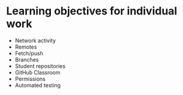 # Learning objectives for individual work

* Network activity
* Remotes
* Fetch/push
* Branches
* Student repositories
* GitHub Classroom
* Permissions
* Automated testing
